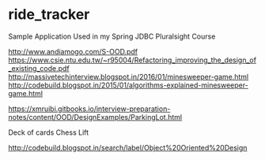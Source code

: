 # ride_tracker
Sample Application Used in my Spring JDBC Pluralsight Course


http://www.andiamogo.com/S-OOD.pdf
https://www.csie.ntu.edu.tw/~r95004/Refactoring_improving_the_design_of_existing_code.pdf
http://massivetechinterview.blogspot.in/2016/01/minesweeper-game.html
http://codebuild.blogspot.in/2015/01/algorithms-explained-minesweeper-game.html

https://xmruibi.gitbooks.io/interview-preparation-notes/content/OOD/DesignExamples/ParkingLot.html

Deck of cards
Chess
Lift



http://codebuild.blogspot.in/search/label/Object%20Oriented%20Design
